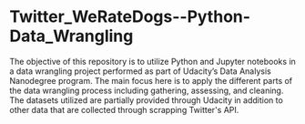 # Twitter_WeRateDogs--Python-Data_Wrangling

The objective of this repository is to utilize Python and Jupyter notebooks in a data wrangling project performed as part of Udacity’s Data Analysis Nanodegree program. The main focus here is to apply the different parts of the data wrangling process including gathering, assessing, and cleaning. The datasets utilized are partially provided through Udacity in addition to other data that are collected through scrapping Twitter's API.
